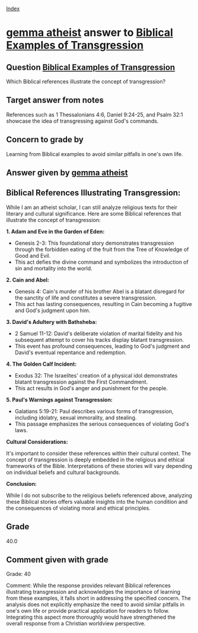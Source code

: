 
[Index](../../index.md)
# [gemma atheist](../../answering_models/gemma_atheist.md) answer to [Biblical Examples of Transgression](../../questions/Biblical_Examples_of_Transgression.md)

## Question [Biblical Examples of Transgression](../../questions/Biblical_Examples_of_Transgression.md)
Which Biblical references illustrate the concept of transgression?

## Target answer from notes
References such as 1 Thessalonians 4:6, Daniel 9:24-25, and Psalm 32:1 showcase the idea of transgressing against God's commands.

## Concern to grade by
Learning from Biblical examples to avoid similar pitfalls in one's own life.

## Answer given by [gemma atheist](../../answering_models/gemma_atheist.md)
## Biblical References Illustrating Transgression:

While I am an atheist scholar, I can still analyze religious texts for their literary and cultural significance. Here are some Biblical references that illustrate the concept of transgression:

**1. Adam and Eve in the Garden of Eden:**

* Genesis 2-3: This foundational story demonstrates transgression through the forbidden eating of the fruit from the Tree of Knowledge of Good and Evil. 
* This act defies the divine command and symbolizes the introduction of sin and mortality into the world.

**2. Cain and Abel:**

* Genesis 4: Cain's murder of his brother Abel is a blatant disregard for the sanctity of life and constitutes a severe transgression.
* This act has lasting consequences, resulting in Cain becoming a fugitive and God's judgment upon him.

**3. David's Adultery with Bathsheba:**

* 2 Samuel 11-12: David's deliberate violation of marital fidelity and his subsequent attempt to cover his tracks display blatant transgression.
* This event has profound consequences, leading to God's judgment and David's eventual repentance and redemption.

**4. The Golden Calf Incident:**

* Exodus 32: The Israelites' creation of a physical idol demonstrates blatant transgression against the First Commandment.
* This act results in God's anger and punishment for the people.

**5. Paul's Warnings against Transgression:**

* Galatians 5:19-21: Paul describes various forms of transgression, including idolatry, sexual immorality, and stealing.
* This passage emphasizes the serious consequences of violating God's laws.

**Cultural Considerations:**

It's important to consider these references within their cultural context. The concept of transgression is deeply embedded in the religious and ethical frameworks of the Bible. Interpretations of these stories will vary depending on individual beliefs and cultural backgrounds.

**Conclusion:**

While I do not subscribe to the religious beliefs referenced above, analyzing these Biblical stories offers valuable insights into the human condition and the consequences of violating moral and ethical principles.

## Grade
40.0

## Comment given with grade
Grade: 40

Comment: While the response provides relevant Biblical references illustrating transgression and acknowledges the importance of learning from these examples, it falls short in addressing the specified concern. The analysis does not explicitly emphasize the need to avoid similar pitfalls in one's own life or provide practical application for readers to follow. Integrating this aspect more thoroughly would have strengthened the overall response from a Christian worldview perspective.
